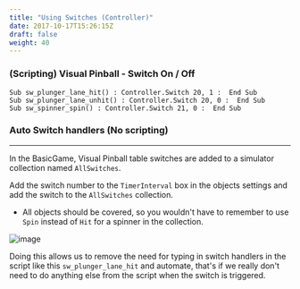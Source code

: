 ```yaml
---
title: "Using Switches (Controller)"
date: 2017-10-17T15:26:15Z
draft: false
weight: 40
---
```


### (Scripting) Visual Pinball - Switch On / Off

```
Sub sw_plunger_lane_hit() : Controller.Switch 20, 1 :  End Sub   
Sub sw_plunger_lane_unhit() : Controller.Switch 20, 0 :  End Sub
Sub sw_spinner_spin() : Controller.Switch 21, 0 :  End Sub
```

### Auto Switch handlers (No scripting)
---

In the BasicGame, Visual Pinball table switches are added to a simulator collection named `AllSwitches`.

Add the switch number to the `TimerInterval` box in the objects settings and add the switch to the `AllSwitches` collection.

* All objects should be covered, so you wouldn't have to remember to use `Spin` instead of `Hit` for a spinner in the collection.

![image](../../images/vp-auto-switches-1.jpg)

Doing this allows us to remove the need for typing in switch handlers in the script like this `sw_plunger_lane_hit` and automate, that's if we really don't need to do anything else from the script when the switch is triggered.

